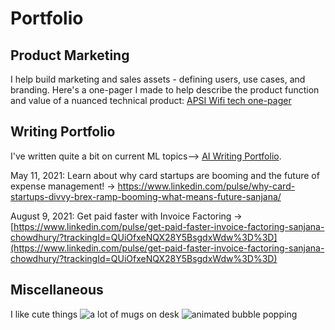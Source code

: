 # Portfolio
## Product Marketing 
I help build marketing and sales assets - defining users, use cases, and branding. 
Here's a one-pager I made to help describe the product function and value of a nuanced technical product: [APSI Wifi tech one-pager](http://sanjananana.github.io/files/pdfs/One-Pager_APSIWifi.pdf)

## Writing Portfolio
I've written quite a bit on current ML topics--> [AI Writing Portfolio](https://sanjananana.github.io/files/pdfs/AI%20Writing%20Portfolio.pdf). 


May 11, 2021: Learn about why card startups are booming and the future of expense management! -> [https://www.linkedin.com/pulse/why-card-startups-divvy-brex-ramp-booming-what-means-future-sanjana/ ](https://www.linkedin.com/pulse/why-card-startups-divvy-brex-ramp-booming-what-means-future-sanjana/)

August 9, 2021: Get paid faster with Invoice Factoring -> [https://www.linkedin.com/pulse/get-paid-faster-invoice-factoring-sanjana-chowdhury/?trackingId=QUiOfxeNQX28Y5BsgdxWdw%3D%3D](https://www.linkedin.com/pulse/get-paid-faster-invoice-factoring-sanjana-chowdhury/?trackingId=QUiOfxeNQX28Y5BsgdxWdw%3D%3D)
## Miscellaneous
I like cute things
![a lot of mugs on desk](https://sanjananana.github.io/files/media/alotofmugs.jpg)
![animated bubble popping](https://sanjananana.github.io/files/media/bubble.gif)



